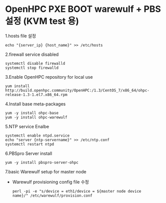 OpenHPC PXE BOOT warewulf + PBS 설정 (KVM test 용)
==================================
1.hosts file 설정

    echo "{server_ip} {host_name}" >> /etc/hosts

2.firewall service disabled

    systemctl disable firewalld
    systemctl stop firewalld

3.Enable OpenHPC repository for local use

    yum install http://build.openhpc.community/OpenHPC:/1.3/CentOS_7/x86_64/ohpc-release-1.3-1.el7.x86_64.rpm

4.Install base meta-packages

    yum -y install ohpc-base
    yum -y install ohpc-warewulf

5.NTP service Enalbe

    systemctl enable ntpd.service
    echo "server {ntp-servername}" >> /etc/ntp.conf
    systemctl restart ntpd

6.PBSpro Server install

    yum -y install pbspro-server-ohpc

7.basic Warewulf setup for master node

* Warewulf provisioning config file 수정

    <code>perl -pi -e "s/device = eth1/device = ${master node device name}/" /etc/warewulf/provision.conf</code>